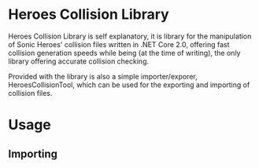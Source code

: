 # Heroes Collision Library

Heroes Collision Library is self explanatory, it is library for the manipulation of Sonic Heroes' collision files written in .NET Core 2.0, offering fast collision generation speeds while being (at the time of writing), the only library offering accurate collision checking.

Provided with the library is also a simple importer/exporer, HeroesCollisionTool, which can be used for the exporting and importing of collision files.

# Usage

## Importing
```csharp

```